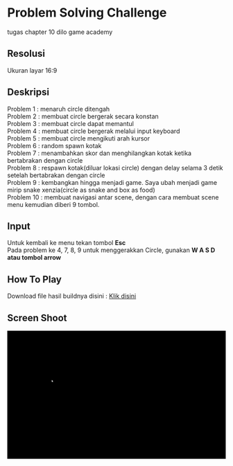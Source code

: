 # Problem Solving Challenge
 tugas chapter 10 dilo game academy
 
## Resolusi
Ukuran layar 16:9

## Deskripsi

Problem 1 : menaruh circle ditengah <br>
Problem 2 : membuat circle bergerak secara konstan <br>
Problem 3 : membuat circle dapat memantul <br>
Problem 4 : membuat circle bergerak melalui input keyboard <br>
Problem 5 : membuat circle mengikuti arah kursor <br>
Problem 6 : random spawn kotak <br>
Problem 7 : menambahkan skor dan menghilangkan kotak ketika bertabrakan dengan circle <br>
Problem 8 : respawn kotak(diluar lokasi circle) dengan delay selama 3 detik setelah bertabrakan dengan circle <br>
Problem 9 : kembangkan hingga menjadi game. Saya ubah menjadi game mirip snake xenzia(circle as snake and box as food)<br>
Problem 10 : membuat navigasi antar scene, dengan cara membuat scene menu kemudian diberi 9 tombol.

## Input

Untuk kembali ke menu tekan tombol <b>Esc</b><br>
Pada problem ke 4, 7, 8, 9 untuk menggerakkan Circle, gunakan <b>W A S D atau tombol arrow</b>

## How To Play

Download file hasil buildnya disini : [Klik disini](https://github.com/yashlan/Problem-Solving-Challenge/blob/main/Problem%20Solving%20Challenge/File%20Export%20Here.rar?raw=true)

## Screen Shoot

![](https://github.com/yashlan/Problem-Solving-Challenge/blob/main/Problem%20Solving%20Challenge/ss/ss.gif)
